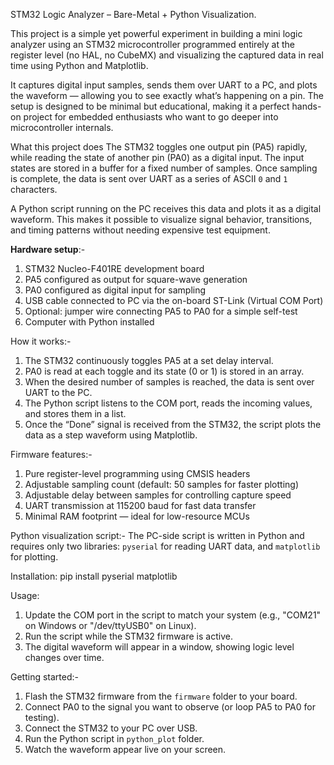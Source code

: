 STM32 Logic Analyzer – Bare-Metal + Python Visualization.

This project is a simple yet powerful experiment in building a mini logic analyzer using an STM32 microcontroller programmed entirely at the register level (no HAL, no CubeMX) and visualizing the captured data in real time using Python and Matplotlib.

It captures digital input samples, sends them over UART to a PC, and plots the waveform — allowing you to see exactly what’s happening on a pin. The setup is designed to be minimal but educational, making it a perfect hands-on project for embedded enthusiasts who want to go deeper into microcontroller internals.

What this project does
The STM32 toggles one output pin (PA5) rapidly, while reading the state of another pin (PA0) as a digital input. The input states are stored in a buffer for a fixed number of samples. Once sampling is complete, the data is sent over UART as a series of ASCII `0` and `1` characters.

A Python script running on the PC receives this data and plots it as a digital waveform. This makes it possible to visualize signal behavior, transitions, and timing patterns without needing expensive test equipment.

**Hardware setup**:-
1. STM32 Nucleo-F401RE development board
2. PA5 configured as output for square-wave generation
3. PA0 configured as digital input for sampling
4. USB cable connected to PC via the on-board ST-Link (Virtual COM Port)
5. Optional: jumper wire connecting PA5 to PA0 for a simple self-test
6. Computer with Python installed

How it works:-
1. The STM32 continuously toggles PA5 at a set delay interval.
2. PA0 is read at each toggle and its state (0 or 1) is stored in an array.
3. When the desired number of samples is reached, the data is sent over UART to the PC.
4. The Python script listens to the COM port, reads the incoming values, and stores them in a list.
5. Once the “Done” signal is received from the STM32, the script plots the data as a step waveform using Matplotlib.

Firmware features:-
1. Pure register-level programming using CMSIS headers
2. Adjustable sampling count (default: 50 samples for faster plotting)
3. Adjustable delay between samples for controlling capture speed
4. UART transmission at 115200 baud for fast data transfer
5. Minimal RAM footprint — ideal for low-resource MCUs

Python visualization script:-
The PC-side script is written in Python and requires only two libraries: `pyserial` for reading UART data, and `matplotlib` for plotting.

Installation:
pip install pyserial matplotlib

Usage:
1. Update the COM port in the script to match your system (e.g., "COM21" on Windows or "/dev/ttyUSB0" on Linux).
2. Run the script while the STM32 firmware is active.
3. The digital waveform will appear in a window, showing logic level changes over time.

Getting started:-
1. Flash the STM32 firmware from the `firmware` folder to your board.
2. Connect PA0 to the signal you want to observe (or loop PA5 to PA0 for testing).
3. Connect the STM32 to your PC over USB.
4. Run the Python script in `python_plot` folder.
5. Watch the waveform appear live on your screen.
